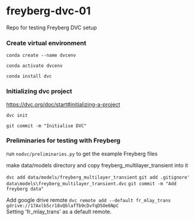 # freyberg-dvc-01
Repo for testing Freyberg DVC setup


### Create virtual environment

`conda create --name dvcenv`

`conda activate dvcenv`

`conda install dvc`


### Initializing dvc project
https://dvc.org/doc/start#initializing-a-project

`dvc init`

`git commit -m "Initialise DVC"`


### Preliminaries for testing with Freyberg
run `nodvc/preliminaries.py` to get the example Freyberg files

make data/models directory and copy freyberg_multilayer_transient into it

`dvc add data/models/freyberg_multilayer_transient`
`git add .gitignore' data\models\freyberg_multilayer_transient.dvc`
`git commit -m "Add freyberg data"`

Add google drive remote
`dvc remote add --default fr_mlay_trans gdrive://17Axlb5cr18vQblafTb9cDvfqD5Oe6NpC`                                             
Setting 'fr_mlay_trans' as a default remote.